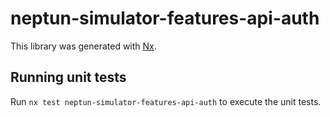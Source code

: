 # neptun-simulator-features-api-auth

This library was generated with [Nx](https://nx.dev).

## Running unit tests

Run `nx test neptun-simulator-features-api-auth` to execute the unit tests.
